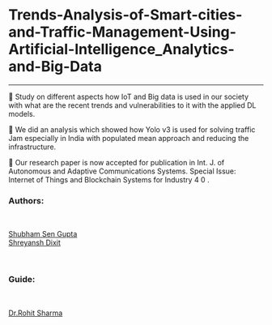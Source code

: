 # Trends-Analysis-of-Smart-cities-and-Traffic-Management-Using-Artificial-Intelligence_Analytics-and-Big-Data
-----------------------------------------------------------------------------------------------------------------

 Study on different aspects how IoT and Big data is used in our society with
what are the recent trends and vulnerabilities to it with the applied DL models.

 We did an analysis which showed how Yolo v3 is used for solving traffic Jam
especially in India with populated mean approach and reducing the infrastructure.

 Our research paper is now accepted for publication in Int. J. of Autonomous
and Adaptive Communications Systems. Special Issue: Internet of Things and
Blockchain Systems for Industry 4 0 .

<h3> Authors: </h3>


<br>

[Shubham Sen Gupta](https://www.linkedin.com/in/shubham-sen-gupta-932297178/)
<br>
[Shreyansh Dixit](https://www.linkedin.com/in/shreyanshdixit/)

<br>
<h3> Guide: </h3>

<br>

[Dr.Rohit Sharma](https://www.linkedin.com/in/rohit-sharma-7b413317b/) 

